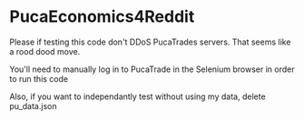 # PucaEconomics4Reddit

Please if testing this code don't DDoS PucaTrades servers. That seems like a rood dood move. 

You'll need to manually log in to PucaTrade in the Selenium browser in order to run this code

Also, if you want to independantly test without using my data, delete pu_data.json
